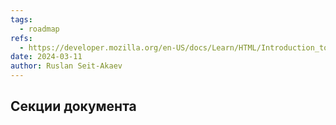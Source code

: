 ```yaml
---
tags:
  - roadmap
refs:
  - https://developer.mozilla.org/en-US/docs/Learn/HTML/Introduction_to_HTML/Document_and_website_structure
date: 2024-03-11
author: Ruslan Seit-Akaev
---
```

## Секции документа

